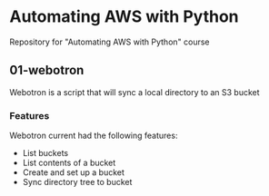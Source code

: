 # Automating AWS with Python

Repository for "Automating AWS with Python" course

## 01-webotron
Webotron is a script that will sync a local directory to an S3 bucket

### Features
Webotron current had the following features:
- List buckets
- List contents of a bucket
- Create and set up a bucket
- Sync directory tree to bucket 
